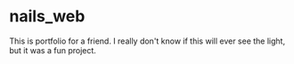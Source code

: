 # nails_web

This is portfolio for a friend. I really don't know if this will ever see the light, but it was a fun project.

